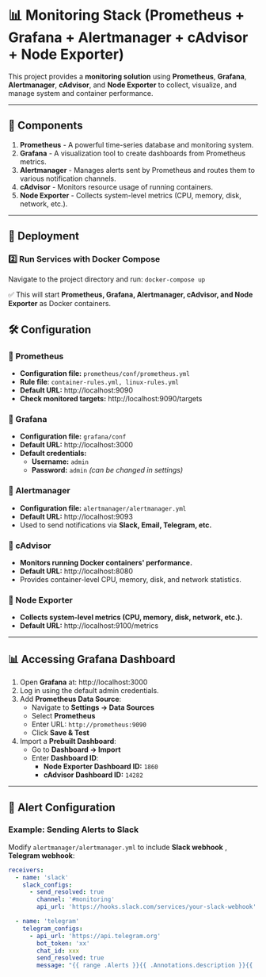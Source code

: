 
# 📊 Monitoring Stack (Prometheus + Grafana + Alertmanager + cAdvisor + Node Exporter)

This project provides a **monitoring solution** using **Prometheus**, **Grafana**, **Alertmanager**, **cAdvisor**, and **Node Exporter** to collect, visualize, and manage system and container performance.

---

## 🚀 Components

1. **Prometheus** - A powerful time-series database and monitoring system.
2. **Grafana** - A visualization tool to create dashboards from Prometheus metrics.
3. **Alertmanager** - Manages alerts sent by Prometheus and routes them to various notification channels.
4. **cAdvisor** - Monitors resource usage of running containers.
5. **Node Exporter** - Collects system-level metrics (CPU, memory, disk, network, etc.).

---

## 📌 Deployment

### **2️⃣ Run Services with Docker Compose**

Navigate to the project directory and run: `docker-compose up` 

✅ This will start **Prometheus, Grafana, Alertmanager, cAdvisor, and Node Exporter** as Docker containers.


## 🛠️ Configuration

### **📍 Prometheus**

-   **Configuration file:** `prometheus/conf/prometheus.yml`
-  **Rule file**: ` container-rules.yml, linux-rules.yml `
-   **Default URL:** http://localhost:9090
-   **Check monitored targets:** http://localhost:9090/targets

### **📍 Grafana**

-   **Configuration file:** `grafana/conf`
-   **Default URL:** http://localhost:3000
-   **Default credentials:**
    -   **Username:** `admin`
    -   **Password:** `admin` _(can be changed in settings)_

### **📍 Alertmanager**

-   **Configuration file:** `alertmanager/alertmanager.yml`
-   **Default URL:** http://localhost:9093
-   Used to send notifications via **Slack, Email, Telegram, etc.**

### **📍 cAdvisor**

-   **Monitors running Docker containers' performance.**
-   **Default URL:** http://localhost:8080
-   Provides container-level CPU, memory, disk, and network statistics.

### **📍 Node Exporter**

-   **Collects system-level metrics (CPU, memory, disk, network, etc.).**
-   **Default URL:** http://localhost:9100/metrics

----------

## 📊 Accessing Grafana Dashboard

1.  Open **Grafana** at: http://localhost:3000
2.  Log in using the default admin credentials.
3.  Add **Prometheus Data Source**:
    -   Navigate to **Settings → Data Sources**
    -   Select **Prometheus**
    -   Enter URL: `http://prometheus:9090`
    -   Click **Save & Test**
4.  Import a **Prebuilt Dashboard**:
    -   Go to **Dashboard → Import**
    -   Enter **Dashboard ID**:
        -   **Node Exporter Dashboard ID:** `1860`
        -   **cAdvisor Dashboard ID:** `14282`

----------

## 📢 Alert Configuration

### **Example: Sending Alerts to Slack**


Modify `alertmanager/alertmanager.yml` to include **Slack webhook** , **Telegram webhook**:

```yaml
receivers:
  - name: 'slack'
    slack_configs:
      - send_resolved: true
        channel: '#monitoring'
        api_url: 'https://hooks.slack.com/services/your-slack-webhook'

  - name: 'telegram'
    telegram_configs:
      - api_url: 'https://api.telegram.org'
        bot_token: 'xx'
        chat_id: xxx
        send_resolved: true
        message: "{{ range .Alerts }}{{ .Annotations.description }}{{ .Annotations.timestamp }}\n{{ end }}"
